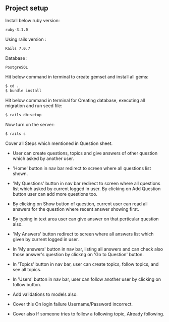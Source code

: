 ## Project setup

Install below ruby version:

```sh
ruby-3.1.0
```

Using rails version : 
```sh
Rails 7.0.7
```

Database :
```sh
PostgreSQL
```

Hit below command in terminal to create gemset and install all gems:

```sh
$ cd .
$ bundle install
```

Hit below command in terminal for Creating database, executing all migration and run seed file:
```sh
$ rails db:setup
```

Now turn on the server:
```sh
$ rails s
```



Cover all Steps which mentioned in Question sheet.

- User can create questions, topics and give answers of other question which asked by another user.

- 'Home' button in nav bar redirect to screen where all questions list shown.
- 'My Questions' button in nav bar redirect to screen where all questions list which asked by current logged in user. By clicking on Add Question button user can add more questions too.
- By clicking on Show button of question, current user can read all answers for the question where recent answer showing first.
- By typing in text area user can give answer on that perticular question also.
- 'My Answers' button redirect to screen where all answers list which given by current logged in user.
-  In 'My answers' button in nav bar, listing all answers and can check also those answer's question by clickng on 'Go to Question' button.
- In 'Topics' button in nav bar, user can create topics, follow topics, and see all topics.
- In 'Users' button in nav bar, user can follow another user by clicking on follow button.

- Add validations to models also.
- Cover this On login failure Username/Password incorrect.
- Cover also If someone tries to follow a following topic, Already following.
